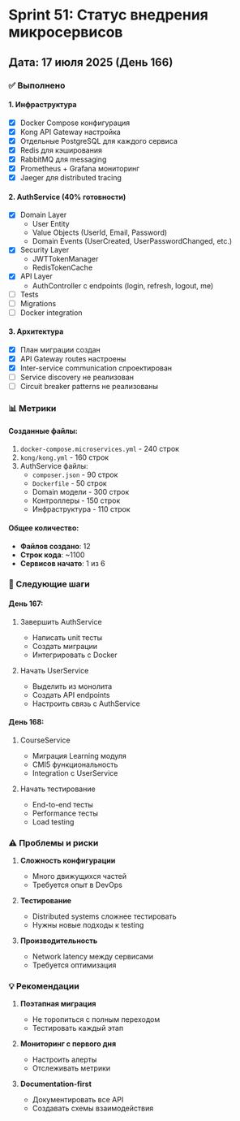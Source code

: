 # Sprint 51: Статус внедрения микросервисов

## Дата: 17 июля 2025 (День 166)

### ✅ Выполнено

#### 1. Инфраструктура
- [x] Docker Compose конфигурация
- [x] Kong API Gateway настройка
- [x] Отдельные PostgreSQL для каждого сервиса
- [x] Redis для кэширования
- [x] RabbitMQ для messaging
- [x] Prometheus + Grafana мониторинг
- [x] Jaeger для distributed tracing

#### 2. AuthService (40% готовности)
- [x] Domain Layer
  - User Entity
  - Value Objects (UserId, Email, Password)
  - Domain Events (UserCreated, UserPasswordChanged, etc.)
- [x] Security Layer
  - JWTTokenManager
  - RedisTokenCache
- [x] API Layer
  - AuthController с endpoints (login, refresh, logout, me)
- [ ] Tests
- [ ] Migrations
- [ ] Docker integration

#### 3. Архитектура
- [x] План миграции создан
- [x] API Gateway routes настроены
- [x] Inter-service communication спроектирован
- [ ] Service discovery не реализован
- [ ] Circuit breaker patterns не реализованы

### 📊 Метрики

#### Созданные файлы:
1. `docker-compose.microservices.yml` - 240 строк
2. `kong/kong.yml` - 160 строк
3. AuthService файлы:
   - `composer.json` - 90 строк
   - `Dockerfile` - 50 строк
   - Domain модели - 300 строк
   - Контроллеры - 150 строк
   - Инфраструктура - 110 строк

#### Общее количество:
- **Файлов создано**: 12
- **Строк кода**: ~1100
- **Сервисов начато**: 1 из 6

### 🚀 Следующие шаги

#### День 167:
1. Завершить AuthService
   - Написать unit тесты
   - Создать миграции
   - Интегрировать с Docker

2. Начать UserService
   - Выделить из монолита
   - Создать API endpoints
   - Настроить связь с AuthService

#### День 168:
1. CourseService
   - Миграция Learning модуля
   - CMI5 функциональность
   - Integration с UserService

2. Начать тестирование
   - End-to-end тесты
   - Performance тесты
   - Load testing

### ⚠️ Проблемы и риски

1. **Сложность конфигурации**
   - Много движущихся частей
   - Требуется опыт в DevOps

2. **Тестирование**
   - Distributed systems сложнее тестировать
   - Нужны новые подходы к testing

3. **Производительность**
   - Network latency между сервисами
   - Требуется оптимизация

### 💡 Рекомендации

1. **Поэтапная миграция**
   - Не торопиться с полным переходом
   - Тестировать каждый этап

2. **Мониторинг с первого дня**
   - Настроить алерты
   - Отслеживать метрики

3. **Documentation-first**
   - Документировать все API
   - Создавать схемы взаимодействия 
